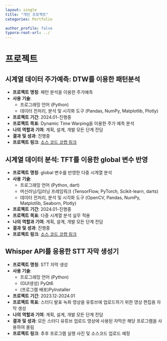 ```yaml
---
layout: single
title: "개인 프로젝트"
categories: Portfolio

author_profile: false
typora-root-url: ../
---
```

# 프로젝트

## 시계열 데이터 주가예측: DTW를 이용한 패턴분석

- **프로젝트** **명칭**: 패턴 분석을 이용한 주가예측
- **사용** **기술**: 
  - 프로그래밍 언어 (Python)
  - 데이터 전처리, 분석 및 시각화 도구 (Pandas, NumPy, Matplotlib, Plotly)
- **프로젝트** **기간**: 2024.01-진행중
- **프로젝트** **목표**: Dynamic Time Warping을 이용한 주가 예측 분석
- **나의** **역할과** **기여**: 계획, 설계, 개발 모든 단계 전담
- **결과** **및** **성과**: 진행중
- **프로젝트** **링크**: <a href="https://colab.research.google.com/drive/1bSN3uj-xhHfhUc9t8DO8nWnnkSI-uVkY?usp=sharing" target="_blank">소스 코드 코랩 링크</a>

## 시계열 데이터 분석: TFT를 이용한 global 변수 반영

- **프로젝트** **명칭**: global 변수를 반영한 다중 시계열 분석
- **사용** **기술**:
  - 프로그래밍 언어 (Python, dart)
  - 머신러닝/딥러닝 프레임워크 (TensorFlow, PyTorch, Scikit-learn, darts)
  - 데이터 전처리, 분석 및 시각화 도구 (OpenCV, Pandas, NumPy, Matplotlib, Seaborn, Plotly)
- **프로젝트** **기간**: 2024.01-진행중
- **프로젝트** **목표**:  다중 시계열 분석 실무 적용
- **나의** **역할과** **기여**: 계획, 설계, 개발 모든 단계 전담
- **결과** **및** **성과**: 진행중
- **프로젝트** **링크**: <a href="https://colab.research.google.com/drive/1-11ouTzNomd_i6Ii7k4Y_w0StR5NOgl0?usp=sharing" target="_blank">소스 코드 코랩 링크</a>

## Whisper API를 응용한 STT 자막 생성기

- **프로젝트** **명칭**: STT 자막 생성
- **사용** **기술**: 
  - 프로그래밍 언어 (Python)
  - (GUI생성) PyQt6
  - (프로그램 배포)PyInstaller
- **프로젝트** **기간**: 2023.12-2024.01
- **프로젝트** **목표**: 스터디 발표 녹화 영상을 유튜브에 업로드하기 위한 영상 편집용 자막 생성
- **나의** **역할과** **기여**: 계획, 설계, 개발 모든 단계 전담
- **결과** **및** **성과**: 모든 스터디 유튜브 업로드 영상에 사용된 자막은 해당 프로그램을 사용하여 올림
- **프로젝트** **링크**: 추후 프로그램 실행 사진 및 소스코드 업로드 예정
